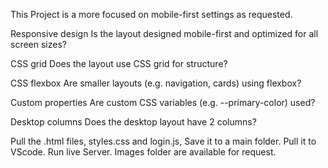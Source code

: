 This Project is a more focused on mobile-first settings as requested.

Responsive design
Is the layout designed mobile-first and optimized for all screen sizes?

CSS grid
Does the layout use CSS grid for structure?

CSS flexbox
Are smaller layouts (e.g. navigation, cards) using flexbox?

Custom properties
Are custom CSS variables (e.g. --primary-color) used?

Desktop columns
Does the desktop layout have 2 columns?

Pull the .html files, styles.css and login.js,
Save it to a main folder.
Pull it to VScode.
Run live Server.
Images folder are available for request.
